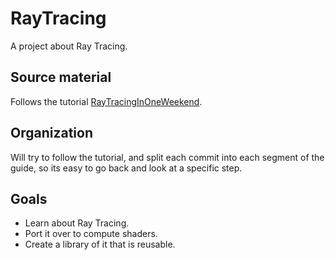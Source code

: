 # RayTracing
A project about Ray Tracing.

## Source material
Follows the tutorial [RayTracingInOneWeekend](https://raytracing.github.io/books/RayTracingInOneWeekend.html).

## Organization
Will try to follow the tutorial, and split each commit into each segment of the guide, so its easy to go back and look at a specific step.

## Goals
- Learn about Ray Tracing.
- Port it over to compute shaders.
- Create a library of it that is reusable.